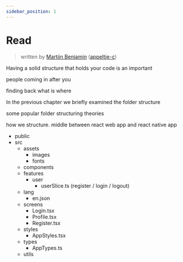 ```yaml
---
sidebar_position: 1
---
```


# Read

> written by [Martijn Benjamin](https://www.linkedin.com/in/martijn-benjamin/) ([appeltje-c](https://github.com/appeltje-c))

Having a solid structure that holds your code is an important 

people coming in after you

finding back what is where

In the previous chapter we briefly examined the folder structure

some popular folder structuring theories

how we structure. middle between react web app and react native app

- public
- src
  - assets
    - images
    - fonts
  - components
  - features
    - user
      - userSlice.ts (register / login / logout)
  - lang
    - en.json
  - screens
    - Login.tsx
    - Profile.tsx
    - Register.tsx
  - styles
    - AppStyles.tsx
  - types
    - AppTypes.ts
  - utils



